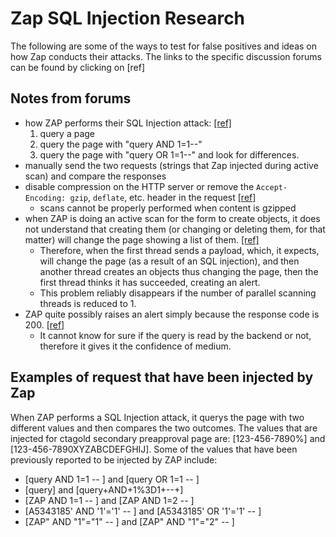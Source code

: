 # Zap SQL Injection Research 
The following are some of the ways to test for false positives and ideas on how Zap conducts their attacks.
The links to the specific discussion forums can be found by clicking on [ref]


## Notes from forums 
- how ZAP performs their SQL Injection attack: [[ref]](https://github.com/zaproxy/zaproxy/issues/3662)
  1. query a page 
  2. query the page with "query AND 1=1--"
  3. query the page with "query OR 1=1--" and look for differences.
- manually send the two requests (strings that Zap injected during active scan) and compare the responses 
- disable compression on the HTTP server or remove the `Accept-Encoding: gzip`, `deflate`, etc. header in the request [[ref]](https://github.com/zaproxy/zaproxy/issues/1871)
  - scans cannot be properly performed when content is gzipped
- when ZAP is doing an active scan for the form to create objects, it does not understand that creating them (or changing or deleting them, for that matter) will change the page showing a list of them. 
[[ref]](https://github.com/zaproxy/zaproxy/issues/3662#issuecomment-350826118)
  - Therefore, when the first thread sends a payload, which, it expects, will change the page (as a result of an SQL injection), 
  and then another thread creates an objects thus changing the page, 
  then the first thread thinks it has succeeded, creating an alert.
  - This problem reliably disappears if the number of parallel scanning threads is reduced to 1.
- ZAP quite possibly raises an alert simply because the response code is 200. [[ref]](https://security.stackexchange.com/questions/191758/false-positive-sql-injection-by-zap-with-adding-new-parameter-query)
  - It cannot know for sure if the query is read by the backend or not, therefore it gives it the confidence of medium.
  
## Examples of request that have been injected by Zap
When ZAP performs a SQL Injection attack, it querys the page with two different values and then compares the two outcomes.
The values that are injected for ctagold secondary preapproval page are: 
[123-456-7890%] and [123-456-7890XYZABCDEFGHIJ].
Some of the values that have been previously reported to be injected by ZAP include:
- [query AND 1=1 -- ] and [query OR 1=1 -- ]
- [query] and [query+AND+1%3D1+--+]
- [ZAP AND 1=1 -- ] and [ZAP AND 1=2 -- ]
- [A5343185' AND '1'='1' -- ] and [A5343185' OR '1'='1' -- ]
- [ZAP" AND "1"="1" -- ] and [ZAP" AND "1"="2" -- ]
